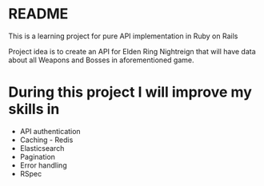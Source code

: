 # README

This is a learning project for pure API implementation in Ruby on Rails

Project idea is to create an API for Elden Ring Nightreign that will have data about all Weapons and Bosses in aforementioned game.


# During this project I will improve my skills in

* API authentication
* Caching - Redis
* Elasticsearch
* Pagination
* Error handling
* RSpec
